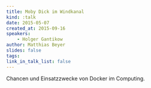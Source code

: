 ```yaml
---
title: Moby Dick im Windkanal
kind: :talk
date: 2015-05-07
created_at: 2015-09-16
speakers:
    - Holger Gantikow
author: Matthias Beyer
slides: false
tags:
link_in_talk_list: false
---
```


Chancen und Einsatzzwecke von Docker im Computing.

